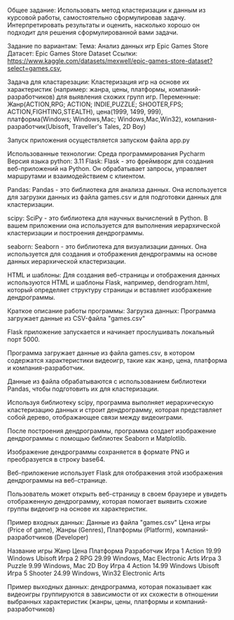 Общее задание:
Использовать метод кластеризации к данным из курсовой работы, самостоятельно сформулировав задачу.
Интерпретировать результаты и оценить, насколько хорошо он подходит для решения сформулированной вами задачи.

Задание по вариантам:
Тема: Анализ данных игр Epic Games Store
Датасет: Epic Games Store Dataset
Ссылки:
https://www.kaggle.com/datasets/mexwell/epic-games-store-dataset?select=games.csv,

Задача для кластарезации:
Кластеризация игр на основе их характеристик (например: жанра, цены, платформы, компаний-разработчиков) для выявления схожих групп игр.
Переменные: Жанр(ACTION,RPG; ACTION; INDIE,PUZZLE; SHOOTER,FPS; ACTION,FIGHTING,STEALTH), цена(1999, 1499, 999), платформа(Windows; Windows,Mac; Windows,Mac,Win32), компания-разработчик(Ubisoft, Traveller's Tales, 2D Boy)

Запуск приложения осуществляется запуском файла app.py

Использованные технологии:
Среда программирования Pycharm
Версия языка python: 3.11
Flask: Flask - это фреймворк для создания веб-приложений на Python. Он обрабатывает запросы, управляет маршрутами и взаимодействием с клиентом.

Pandas: Pandas - это библиотека для анализа данных. Она используется для загрузки данных из файла games.csv и для подготовки данных для кластеризации.

scipy: SciPy - это библиотека для научных вычислений в Python. В вашем приложении она используется для выполнения иерархической кластеризации и построения дендрограммы.

seaborn: Seaborn - это библиотека для визуализации данных. Она используется для создания и отображения дендрограммы на основе данных иерархической кластеризации.

HTML и шаблоны: Для создания веб-страницы и отображения данных используются HTML и шаблоны Flask, например, dendrogram.html, который определяет структуру страницы и вставляет изображение дендрограммы.

Краткое описание работы программы:
Загрузка данных: Программа загружает данные из CSV-файла "games.csv"

Flask приложение запускается и начинает прослушивать локальный порт 5000.

Программа загружает данные из файла games.csv, в котором содержатся характеристики видеоигр, такие как жанр, цена, платформа и компания-разработчик.

Данные из файла обрабатываются с использованием библиотеки Pandas, чтобы подготовить их для кластеризации.

Используя библиотеку scipy, программа выполняет иерархическую кластеризацию данных и строит дендрограмму, которая представляет собой дерево, отображающее связи между видеоиграми.

После построения дендрограммы, программа создает изображение дендрограммы с помощью библиотек Seaborn и Matplotlib.

Изображение дендрограммы сохраняется в формате PNG и преобразуется в строку base64.

Веб-приложение использует Flask для отображения этой изображения дендрограммы на веб-странице.

Пользователь может открыть веб-страницу в своем браузере и увидеть отображенную дендрограмму, которая помогает выявить схожие группы видеоигр на основе их характеристик.

Пример входных данных:
Данные из файла "games.csv" Цена игры (Price of game), Жанры (Genres), Платформы (Platform), компаний-разработчиков (Developer)

Название игры	Жанр	Цена	Платформа	Разработчик
Игра 1		Action	19.99	Windows		Ubisoft
Игра 2		RPG	29.99	Windows, Mac	Electronic Arts
Игра 3		Puzzle	9.99	Windows, Mac	2D Boy
Игра 4		Action	14.99	Windows		Ubisoft
Игра 5		Shooter	24.99	Windows, Win32	Electronic Arts

Пример выходных данных:
дендрограмма, которая показывает как видеоигры группируются в зависимости от их схожести в отношении выбранных характеристик (жанры, цены, платформы и компаний-разработчиков)